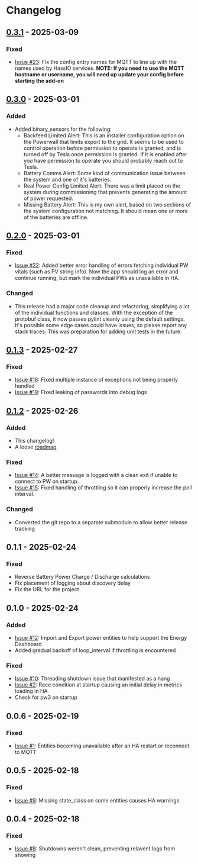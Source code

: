 # Changelog

## [0.3.1] - 2025-03-09

### Fixed

- [Issue #23](https://github.com/slyglif/powerwall3mqtt/issues/23): Fix the config entry names for MQTT to line up with the names used by HassIO services.  **NOTE: If you need to use the MQTT hostname or username, you will need up update your config before starting the add-on**

## [0.3.0] - 2025-03-01

### Added

- Added binary_sensors for the following:
	- Backfeed Limited Alert: This is an installer configuration option on the Powerwall that limits export to the grid.  It seems to be used to control operation before permission to operate is granted, and is turned off by Tesla once permission is granted.  If it is enabled after you have permission to operate you should probably reach out to Tesla.
	- Battery Comms Alert: Some kind of communication issue between the system and one of it's batteries.
	- Real Power Config Limited Alert: There was a limit placed on the system during commissioning that prevents generating the amount of power requested.
	- Missing Battery Alert: This is my own alert, based on two sections of the system configuration not matching.  It should mean one or more of the batteries are offline.

## [0.2.0] - 2025-03-01

### Fixed

- [Issue #22](https://github.com/slyglif/powerwall3mqtt/issues/22): Added better error handling of errors fetching individual PW vitals (such as PV string info).  Now the app should log an error and continue running, but mark the individual PWs as unavailable in HA.

### Changed

- This release had a major code cleanup and refactoring, simplifying a lot of the individual functions and classes.  With the exception of the protobuf class, it now passes pylint cleanly using the default settings.  It's possible some edge cases could have issues, so please report any stack traces.  This was preparation for adding unit tests in the future.

## [0.1.3] - 2025-02-27

### Fixed

- [Issue #18](https://github.com/slyglif/powerwall3mqtt/issues/18): Fixed multiple instance of exceptions not being properly handled
- [Issue #19](https://github.com/slyglif/powerwall3mqtt/issues/18): Fixed leaking of passwords into debug logs


## [0.1.2] - 2025-02-26

### Added

- This changelog!
- A loose [roadmap](./ROADMAP.md)

### Fixed

- [Issue #14](https://github.com/slyglif/powerwall3mqtt/issues/14): A better message is logged with a clean exit if unable to connect to PW on startup.
- [Issue #15](https://github.com/slyglif/powerwall3mqtt/issues/15): Fixed handling of throttling so it can properly increase the poll interval.

### Changed

- Converted the git repo to a separate submodule to allow better release tracking

## 0.1.1 - 2025-02-24

### Fixed

- Reverse Battery Power Charge / Discharge calculations
- Fix placement of logging about discovery delay
- Fix the URL for the project


## 0.1.0 - 2025-02-24

### Added

- [Issue #12](https://github.com/slyglif/powerwall3mqtt/issues/12): Import and Export power entities to help support the Energy Dashboard
- Added gradual backoff of loop_interval if throttling is encountered

### Fixed

- [Issue #10](https://github.com/slyglif/powerwall3mqtt/issues/10): Threading shutdown issue that manifested as a hang
- [Issue #2](https://github.com/slyglif/powerwall3mqtt/issues/2): Race condition at startup causing an initial delay in metrics loading in HA
- Check for pw3 on startup


## 0.0.6 - 2025-02-19

### Fixed

- [Issue #1](https://github.com/slyglif/powerwall3mqtt/issues/1): Entities becoming unavailable after an HA restart or reconnect to MQTT


## 0.0.5 - 2025-02-18

### Fixed

- [Issue #9](https://github.com/slyglif/powerwall3mqtt/issues/9): Missing state_class on some entities causes HA warnings


## 0.0.4 - 2025-02-18

### Fixed

- [Issue #8](https://github.com/slyglif/powerwall3mqtt/issues/8): Shutdowns weren't clean, preventing relavent logs from showing

[unreleased]: https://github.com/slyglif/powerwall3mqtt/compare/v0.3.1...HEAD
[0.3.1]: https://github.com/slyglif/powerwall3mqtt/compare/v0.3.0...v0.3.1
[0.3.0]: https://github.com/slyglif/powerwall3mqtt/compare/v0.2.0...v0.3.0
[0.2.0]: https://github.com/slyglif/powerwall3mqtt/compare/v0.1.3...v0.2.0
[0.1.3]: https://github.com/slyglif/powerwall3mqtt/compare/v0.1.2...v0.1.3
[0.1.2]: https://github.com/slyglif/powerwall3mqtt/compare/v0.1.1...v0.1.2
[0.1.1]: https://github.com/slyglif/powerwall3mqtt/compare/v0.1.0...v0.1.1
[0.1.0]: https://github.com/slyglif/powerwall3mqtt/compare/v0.0.6...v0.1.0
[0.0.6]: https://github.com/slyglif/powerwall3mqtt/compare/v0.0.5...v0.1.6
[0.0.5]: https://github.com/slyglif/powerwall3mqtt/compare/v0.0.4...v0.1.5
[0.0.4]: https://github.com/slyglif/powerwall3mqtt/compare/v0.0.3...v0.1.4
